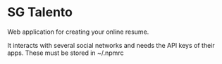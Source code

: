 SG Talento
==========

Web application for creating your online resume.

It interacts with several social networks and needs the API keys of their apps. These must be stored in ~/.npmrc



